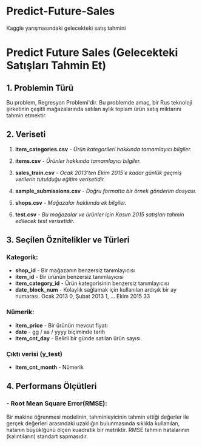 # Predict-Future-Sales
Kaggle yarışmasındaki gelecekteki satış tahmini


# Predict Future Sales (Gelecekteki Satışları Tahmin Et)

## 1. Problemin Türü
Bu problem, Regresyon Problemi'dir. Bu problemde amaç, bir Rus teknoloji şirketinin çeşitli mağazalarında satılan aylık toplam ürün satış miktarını tahmin etmektir. 

## 2. Veriseti
1. **item_categories.csv**  -      _Ürün kategorileri hakkında tamamlayıcı bilgiler._

2. **items.csv**  -                _Ürünler hakkında tamamlayıcı bilgiler._

3. **sales_train.csv**  -          _Ocak 2013'ten Ekim 2015'e kadar günlük geçmiş verilerin tutulduğu eğitim verisetidir._

4. **sample_submissions.csv** -    _Doğru formatta bir örnek gönderim dosyası._

5. **shops.csv**  -                _Mağazalar hakkında ek bilgiler._

6. **test.csv**  -                 _Bu mağazalar ve ürünler için Kasım 2015 satışları tahmin edilecek test verisetidir._


## 3. Seçilen Öznitelikler ve Türleri
### Kategorik:
- **shop_id** - Bir mağazanın benzersiz tanımlayıcısı  
- **item_id** - Bir ürünün benzersiz tanımlayıcısı  
- **item_category_id** - Ürün kategorisinin benzersiz tanımlayıcısı   
- **date_block_num** - Kolaylık sağlamak için kullanılan ardışık bir ay numarası. Ocak 2013 0, Şubat 2013 1, ... Ekim 2015 33 

### Nümerik:
- **item_price** - Bir ürünün mevcut fiyatı  
- **date** - gg / aa / yyyy biçiminde tarih  
- **item_cnt_day** - Belirli bir günde satılan ürün sayısı.

### Çıktı verisi (y_test)
- **item_cnt_month**   - Nümerik

## 4. Performans Ölçütleri

### - Root Mean Square Error(RMSE):
Bir makine öğrenmesi modelinin, tahminleyicinin tahmin ettiği değerler ile gerçek değerleri arasındaki uzaklığın bulunmasında sıklıkla kullanılan,
hatanın büyüklğünü ölçen kuadratik bir metriktir. RMSE tahmin hatalarının (kalıntıların) standart sapmasıdır.
